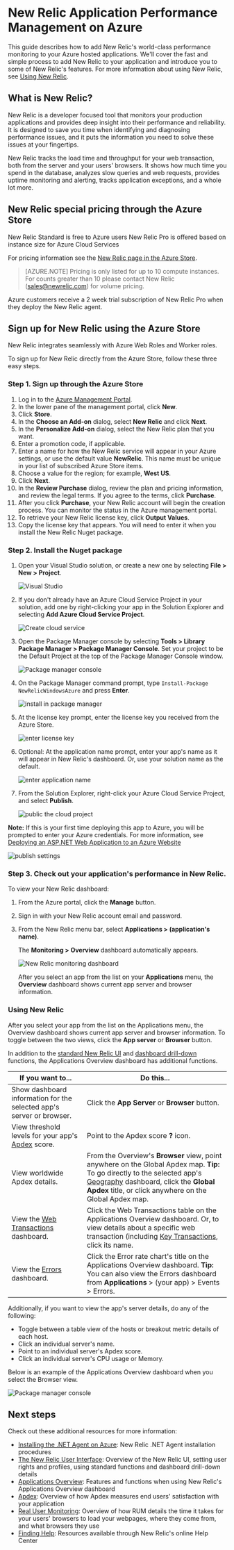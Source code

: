 <properties 
	pageTitle="Using New Relic with Azure | Microsoft Azure" 
	description="Learn how to use the New Relic service to manage and monitor your Azure application." 
	services="" 
	documentationCenter=".net" 
	authors="nickfloyd" 
	manager="timlt" 
	editor=""/>

<tags 
	ms.service="cloud-services" 
	ms.workload="tbd" 
	ms.tgt_pltfrm="na" 
	ms.devlang="dotnet" 
	ms.topic="article" 
	ms.date="03/16/2015" 
	ms.author="nickfloyd@newrelic.com"/>



# New Relic Application Performance Management on Azure

This guide describes how to add New Relic's world-class performance
monitoring to your Azure hosted applications. We'll cover the fast and simple
process to add New Relic to your application and introduce you to some of
New Relic's features. For more information about using New Relic, see [Using New Relic](#using-new-relic).

## What is New Relic?

New Relic is a developer focused tool that monitors your production applications
and provides deep insight into their performance and reliability. It is
designed to save you time when identifying and diagnosing performance issues, and
it puts the information you need to solve these issues at your fingertips.

New Relic tracks the load time and throughput for your web transaction, both from
the server and your users' browsers. It shows how much time you spend in the
database, analyzes slow queries and web requests, provides uptime monitoring and
alerting, tracks application exceptions, and a whole lot more.

## New Relic special pricing through the Azure Store


New Relic Standard is free to Azure users
New Relic Pro is offered based on instance size for Azure Cloud Services

For pricing information see the [New Relic page in the Azure Store](http://azure.microsoft.com/marketplace/partners/newrelic/newrelic).

> [AZURE.NOTE] Pricing is only listed for up to 10 compute instances. For counts greater than 10 please contact New Relic (sales@newrelic.com) for volume pricing.

Azure customers receive a 2 week trial subscription of New Relic Pro when they deploy the New Relic agent.

## Sign up for New Relic using the Azure Store

New Relic integrates seamlessly with Azure Web Roles and Worker roles.

To sign up for New Relic directly from the Azure Store, follow these three easy steps.

### Step 1. Sign up through the Azure Store

1. Log in to the [Azure Management Portal](https://manage.windowsazure.com).
2. In the lower pane of the management portal, click **New**.
3. Click **Store**.
4. In the **Choose an Add-on** dialog, select **New Relic** and click **Next**.
5. In the **Personalize Add-on** dialog, select the New Relic plan that you want.
6. Enter a promotion code, if applicable.
7. Enter a name for how the New Relic service will appear in your Azure
   settings, or use the default value **NewRelic**. This name must be unique in
   your list of subscribed Azure Store items.
8. Choose a value for the region; for example, **West US**.
9. Click **Next**.
10. In the **Review Purchase** dialog, review the plan and pricing information,
    and review the legal terms. If you agree to the terms, click **Purchase**.
11. After you click **Purchase**, your New Relic account will begin the creation process. You can monitor the status in the Azure management portal.
12. To retrieve your New Relic license key, click **Output Values**. 
13. Copy the license key that appears. You will need to enter it when you install the New Relic Nuget package.

### Step 2. Install the Nuget package

1. Open your Visual Studio solution, or create a new one by selecting
   **File > New > Project**.

	![Visual Studio](./media/store-new-relic-cloud-services-dotnet-application-performce-management/NewRelicAzureNuget01.png)

2. If you don't already have an Azure Cloud Service Project in your
   solution, add one by right-clicking your app in the Solution Explorer and
   selecting **Add Azure Cloud Service Project**.

	![Create cloud service](./media/store-new-relic-cloud-services-dotnet-application-performce-management/NewRelicAzureNuget02.png)

3. Open the Package Manager console by selecting **Tools > Library Package Manager > 
   Package Manager Console**. Set your project to be the Default Project at the
   top of the Package Manager Console window.

	![Package manager console](./media/store-new-relic-cloud-services-dotnet-application-performce-management/NewRelicAzureNuget04.png)

4. On the Package Manager command prompt, type `Install-Package
   NewRelicWindowsAzure` and press **Enter**.

	![install in package manager](./media/store-new-relic-cloud-services-dotnet-application-performce-management/NewRelicAzureNuget06.png)

5. At the license key prompt, enter the license key you received from the Azure Store.

	![enter license key](./media/store-new-relic-cloud-services-dotnet-application-performce-management/NewRelicAzureNuget07.png)

6. Optional: At the application name prompt, enter your app's name as it will
   appear in New Relic's dashboard. Or, use your solution name as the default.

	![enter application name](./media/store-new-relic-cloud-services-dotnet-application-performce-management/NewRelicAzureNuget08.png)

7. From the Solution Explorer, right-click your Azure Cloud Service Project, and select **Publish**.

	![public the cloud project](./media/store-new-relic-cloud-services-dotnet-application-performce-management/NewRelicAzureNuget09.png)


**Note:** If this is your first time deploying this app to Azure, you will be prompted to enter your 
Azure credentials. For more information, see [Deploying an ASP.NET Web Application to an Azure Website](app-service-web\web-sites-dotnet-get-started.md)

![publish settings](./media/store-new-relic-cloud-services-dotnet-application-performce-management/NewRelicAzureNuget10.png)

### Step 3. Check out your application's performance in New Relic.

To view your New Relic dashboard:

1. From the Azure portal, click the **Manage** button.
2. Sign in with your New Relic account email and password.
3. From the New Relic menu bar, select **Applications > (application's name)**.

	The **Monitoring > Overview** dashboard automatically appears.

	![New Relic monitoring dashboard](./media/store-new-relic-cloud-services-dotnet-application-performce-management/NewRelic_app.png)

	After you select an app from the list on your **Applications** menu, the **Overview** dashboard shows current app server and browser information.

### <a id="using-new-relic"></a>Using New Relic

After you select your app from the list on the Applications menu, the Overview dashboard shows current app server and browser information. To toggle between the two views, click the **App server** or **Browser** button.

In addition to the [standard New Relic UI](https://newrelic.com/docs/site/the-new-relic-ui#functions") and [dashboard drill-down](https://newrelic.com/docs/site/the-new-relic-ui#drilldown) functions, the Applications Overview dashboard has additional functions.

| If you want to... | Do this... |
| ----------------- | ---------- |
| Show dashboard information for the selected app's server or browser. | Click the **App Server** or **Browser** button. |
| View threshold levels for your app's [Apdex](https://newrelic.com/docs/site/apdex) score. | Point to the Apdex score **?** icon. |
| View worldwide Apdex details. | From the Overview's **Browser** view, point anywhere on the Global Apdex map. **Tip:** To go directly to the selected app's [Geography](https://docs.newrelic.com/docs/new-relic-browser/geography-dashboard") dashboard, click the **Global Apdex** title, or click anywhere on the Global Apdex map. |
| View the [Web Transactions](https://newrelic.com/docs/applications-dashboards/web-transactions) dashboard. | Click the Web Transactions table on the Applications Overview dashboard. Or, to view details about a specific web transaction (including [Key Transactions](https://newrelic.com/docs/site/key-transactions"), click its name. |
| View the [Errors](https://newrelic.com/docs/site/errors) dashboard. | Click the Error rate chart's title on the Applications Overview dashboard. **Tip:** You can also view the Errors dashboard from **Applications** > (your app) > Events > Errors. |


Additionally, if you want to view the app's server details, do any of the following:

- Toggle between a table view of the hosts or breakout metric details of each host.
- Click an individual server's name.
- Point to an individual server's Apdex score.
- Click an individual server's CPU usage or Memory.

Below is an example of the Applications Overview dashboard when you select the Browser view.

![Package manager console](./media/store-new-relic-cloud-services-dotnet-application-performce-management/NewRelic_app_browser.png)

## Next steps

Check out these additional resources for more information:

 * [Installing the .NET Agent on Azure](https://newrelic.com/docs/dotnet/installing-the-net-agent-on-azure): New Relic .NET Agent installation procedures 
 * [The New Relic User Interface](https://newrelic.com/docs/site/the-new-relic-ui): 
Overview of the New Relic UI, setting user rights and profiles, using standard functions and dashboard drill-down details
 * [Applications Overview](https://newrelic.com/docs/site/applications-overview): Features and functions when using New Relic's Applications Overview dashboard
 * [Apdex](https://newrelic.com/docs/site/apdex): Overview of how Apdex measures end users' satisfaction with your application
 * [Real User Monitoring](https://newrelic.com/docs/features/real-user-monitoring): Overview of how RUM details the time it takes for your users' 
browsers to load your webpages, where they come from, and what browsers they use
 * [Finding Help](https://newrelic.com/docs/site/finding-help): Resources available through New Relic's online Help Center
